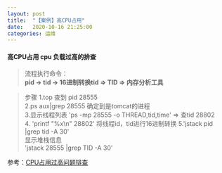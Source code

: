 ```yaml
---
layout: post
title:  "【案例】高CPU占用"
date:   2020-10-16 21:25:00
categories: 运维
---
```



#### 高CPU占用 cpu 负载过高的排查  
>流程执行命令：  
>**pid -> tid -> 16进制转换tid => TID => 内存分析工具**  

>步骤
>1.top 查到 pid 28555  
>2.ps aux|grep 28555 确定到是tomcat的进程  
>3.显示线程列表 
>'ps -mp 28555 -o THREAD,tid,time'
>=> 查tid 28802  
>4. 'printf "%x\n" 28802' 
>将线程id，tid进行16进制转换
>5.'jstack pid |grep tid -A 30'   
>显示堆栈信息   
>'jstack 28555 |grep TID -A 30'  


参考：[CPU占用过高问题排查]

[CPU占用过高问题排查]:https://segmentfault.com/a/1190000015897229